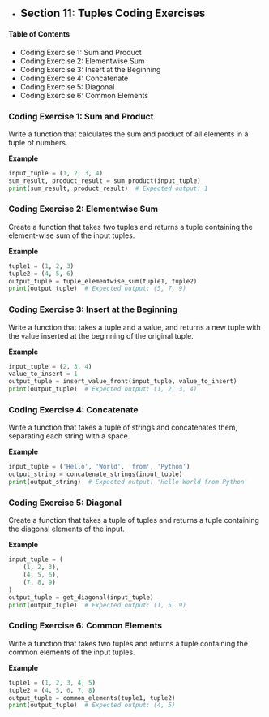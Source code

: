 - ## Section 11: Tuples Coding Exercises

#### Table of Contents
- Coding Exercise 1: Sum and Product
- Coding Exercise 2: Elementwise Sum
- Coding Exercise 3: Insert at the Beginning
- Coding Exercise 4: Concatenate
- Coding Exercise 5: Diagonal
- Coding Exercise 6: Common Elements

### Coding Exercise 1: Sum and Product

Write a function that calculates the sum and product of all elements in a tuple of numbers.

**Example**
```python
input_tuple = (1, 2, 3, 4)
sum_result, product_result = sum_product(input_tuple)
print(sum_result, product_result)  # Expected output: 1
```

### Coding Exercise 2: Elementwise Sum

Create a function that takes two tuples and returns a tuple containing the element-wise sum of 
the input tuples.

**Example**
```python
tuple1 = (1, 2, 3)
tuple2 = (4, 5, 6)
output_tuple = tuple_elementwise_sum(tuple1, tuple2)
print(output_tuple)  # Expected output: (5, 7, 9)
```


### Coding Exercise 3: Insert at the Beginning

Write a function that takes a tuple and a value, and returns a new tuple with the value inserted
at the beginning of the original tuple.

**Example**
```python
input_tuple = (2, 3, 4)
value_to_insert = 1
output_tuple = insert_value_front(input_tuple, value_to_insert)
print(output_tuple)  # Expected output: (1, 2, 3, 4)
```


### Coding Exercise 4: Concatenate

Write a function that takes a tuple of strings and concatenates them, separating each string
with a space.

**Example**
```python
input_tuple = ('Hello', 'World', 'from', 'Python')
output_string = concatenate_strings(input_tuple)
print(output_string)  # Expected output: 'Hello World from Python'
```


### Coding Exercise 5: Diagonal

Create a function that takes a tuple of tuples and returns a tuple containing the diagonal
elements of the input.

**Example**
```python
input_tuple = (
    (1, 2, 3),
    (4, 5, 6),
    (7, 8, 9)
)
output_tuple = get_diagonal(input_tuple)
print(output_tuple)  # Expected output: (1, 5, 9)
```

### Coding Exercise 6: Common Elements

Write a function that takes two tuples and returns a tuple containing the common elements
of the input tuples.

**Example**
```python
tuple1 = (1, 2, 3, 4, 5)
tuple2 = (4, 5, 6, 7, 8)
output_tuple = common_elements(tuple1, tuple2)
print(output_tuple)  # Expected output: (4, 5)
```

